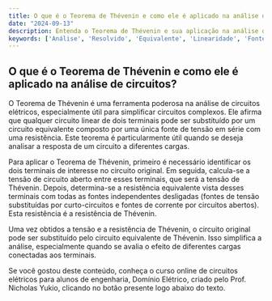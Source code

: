 ```yaml
---
title: O que é o Teorema de Thévenin e como ele é aplicado na análise de circuitos?
date: "2024-09-13"
description: Entenda o Teorema de Thévenin e sua aplicação na análise de circuitos elétricos.
keywords: ['Análise', 'Resolvido', 'Equivalente', 'Linearidade', 'Fonte', 'Supermalha', 'Thévenin']
---
```


## O que é o Teorema de Thévenin e como ele é aplicado na análise de circuitos?

O Teorema de Thévenin é uma ferramenta poderosa na análise de circuitos elétricos, especialmente útil para simplificar circuitos complexos. Ele afirma que qualquer circuito linear de dois terminais pode ser substituído por um circuito equivalente composto por uma única fonte de tensão em série com uma resistência. Este teorema é particularmente útil quando se deseja analisar a resposta de um circuito a diferentes cargas.

Para aplicar o Teorema de Thévenin, primeiro é necessário identificar os dois terminais de interesse no circuito original. Em seguida, calcula-se a tensão de circuito aberto entre esses terminais, que será a tensão de Thévenin. Depois, determina-se a resistência equivalente vista desses terminais com todas as fontes independentes desligadas (fontes de tensão substituídas por curto-circuitos e fontes de corrente por circuitos abertos). Esta resistência é a resistência de Thévenin.

Uma vez obtidos a tensão e a resistência de Thévenin, o circuito original pode ser substituído pelo circuito equivalente de Thévenin. Isso simplifica a análise, especialmente quando se avalia o efeito de diferentes cargas conectadas aos terminais.

Se você gostou deste conteúdo, conheça o curso online de circuitos elétricos para alunos de engenharia, Domínio Elétrico, criado pelo Prof. Nicholas Yukio, clicando no botão presente logo abaixo do texto.
